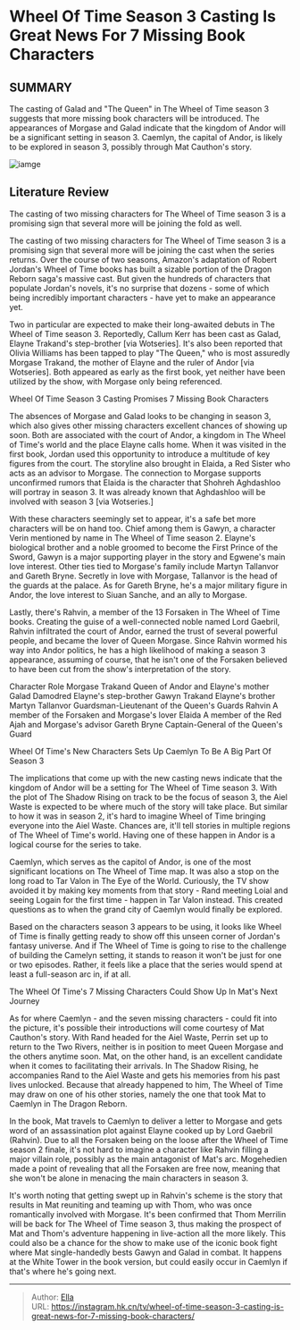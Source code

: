 # Wheel Of Time Season 3 Casting Is Great News For 7 Missing Book Characters


## SUMMARY 



  The casting of Galad and &#34;The Queen&#34; in The Wheel of Time season 3 suggests that more missing book characters will be introduced.   The appearances of Morgase and Galad indicate that the kingdom of Andor will be a significant setting in season 3.   Caemlyn, the capital of Andor, is likely to be explored in season 3, possibly through Mat Cauthon&#39;s story.  

![iamge](https://static1.srcdn.com/wordpress/wp-content/uploads/2023/11/elayne-in-the-wheel-of-time-season-2-on-amazon-prime-video.jpg)

## Literature Review
The casting of two missing characters for The Wheel of Time season 3 is a promising sign that several more will be joining the fold as well.




The casting of two missing characters for The Wheel of Time season 3 is a promising sign that several more will be joining the cast when the series returns. Over the course of two seasons, Amazon&#39;s adaptation of Robert Jordan&#39;s Wheel of Time books has built a sizable portion of the Dragon Reborn saga&#39;s massive cast. But given the hundreds of characters that populate Jordan&#39;s novels, it&#39;s no surprise that dozens - some of which being incredibly important characters - have yet to make an appearance yet.




Two in particular are expected to make their long-awaited debuts in The Wheel of Time season 3. Reportedly, Callum Kerr has been cast as Galad, Elayne Trakand&#39;s step-brother [via Wotseries]. It&#39;s also been reported that Olivia Williams has been tapped to play &#34;The Queen,&#34; who is most assuredly Morgase Trakand, the mother of Elayne and the ruler of Andor [via Wotseries]. Both appeared as early as the first book, yet neither have been utilized by the show, with Morgase only being referenced.


 Wheel Of Time Season 3 Casting Promises 7 Missing Book Characters 
          

The absences of Morgase and Galad looks to be changing in season 3, which also gives other missing characters excellent chances of showing up soon. Both are associated with the court of Andor, a kingdom in The Wheel of Time&#39;s world and the place Elayne calls home. When it was visited in the first book, Jordan used this opportunity to introduce a multitude of key figures from the court. The storyline also brought in Elaida, a Red Sister who acts as an advisor to Morgase. The connection to Morgase supports unconfirmed rumors that Elaida is the character that Shohreh Aghdashloo will portray in season 3. It was already known that Aghdashloo will be involved with season 3 [via Wotseries.]




With these characters seemingly set to appear, it&#39;s a safe bet more characters will be on hand too. Chief among them is Gawyn, a character Verin mentioned by name in The Wheel of Time season 2. Elayne&#39;s biological brother and a noble groomed to become the First Prince of the Sword, Gawyn is a major supporting player in the story and Egwene&#39;s main love interest. Other ties tied to Morgase&#39;s family include Martyn Tallanvor and Gareth Bryne. Secretly in love with Morgase, Tallanvor is the head of the guards at the palace. As for Gareth Bryne, he&#39;s a major military figure in Andor, the love interest to Siuan Sanche, and an ally to Morgase.

Lastly, there&#39;s Rahvin, a member of the 13 Forsaken in The Wheel of Time books. Creating the guise of a well-connected noble named Lord Gaebril, Rahvin infiltrated the court of Andor, earned the trust of several powerful people, and became the lover of Queen Morgase. Since Rahvin wormed his way into Andor politics, he has a high likelihood of making a season 3 appearance, assuming of course, that he isn&#39;t one of the Forsaken believed to have been cut from the show&#39;s interpretation of the story.




 Character  Role   Morgase Trakand  Queen of Andor and Elayne&#39;s mother   Galad Damodred  Elayne&#39;s step-brother   Gawyn Trakand  Elayne&#39;s brother   Martyn Tallanvor  Guardsman-Lieutenant of the Queen&#39;s Guards   Rahvin  A member of the Forsaken and Morgase&#39;s lover   Elaida  A member of the Red Ajah and Morgase&#39;s advisor   Gareth Bryne  Captain-General of the Queen&#39;s Guard   





 Wheel Of Time&#39;s New Characters Sets Up Caemlyn To Be A Big Part Of Season 3 
          

The implications that come up with the new casting news indicate that the kingdom of Andor will be a setting for The Wheel of Time season 3. With the plot of The Shadow Rising on track to be the focus of season 3, the Aiel Waste is expected to be where much of the story will take place. But similar to how it was in season 2, it&#39;s hard to imagine Wheel of Time bringing everyone into the Aiel Waste. Chances are, it&#39;ll tell stories in multiple regions of The Wheel of Time&#39;s world. Having one of these happen in Andor is a logical course for the series to take.




Caemlyn, which serves as the capitol of Andor, is one of the most significant locations on The Wheel of Time map. It was also a stop on the long road to Tar Valon in The Eye of the World. Curiously, the TV show avoided it by making key moments from that story - Rand meeting Loial and seeing Logain for the first time - happen in Tar Valon instead. This created questions as to when the grand city of Caemlyn would finally be explored.

Based on the characters season 3 appears to be using, it looks like Wheel of Time is finally getting ready to show off this unseen corner of Jordan&#39;s fantasy universe. And if The Wheel of Time is going to rise to the challenge of building the Camelyn setting, it stands to reason it won&#39;t be just for one or two episodes. Rather, it feels like a place that the series would spend at least a full-season arc in, if at all.



 The Wheel Of Time&#39;s 7 Missing Characters Could Show Up In Mat&#39;s Next Journey 
         




As for where Caemlyn - and the seven missing characters - could fit into the picture, it&#39;s possible their introductions will come courtesy of Mat Cauthon&#39;s story. With Rand headed for the Aiel Waste, Perrin set up to return to the Two Rivers, neither is in position to meet Queen Morgase and the others anytime soon. Mat, on the other hand, is an excellent candidate when it comes to facilitating their arrivals. In The Shadow Rising, he accompanies Rand to the Aiel Waste and gets his memories from his past lives unlocked. Because that already happened to him, The Wheel of Time may draw on one of his other stories, namely the one that took Mat to Caemlyn in The Dragon Reborn.

In the book, Mat travels to Caemlyn to deliver a letter to Morgase and gets word of an assassination plot against Elayne cooked up by Lord Gaebril (Rahvin). Due to all the Forsaken being on the loose after the Wheel of Time season 2 finale, it&#39;s not hard to imagine a character like Rahvin filling a major villain role, possibly as the main antagonist of Mat&#39;s arc. Mogehedien made a point of revealing that all the Forsaken are free now, meaning that she won&#39;t be alone in menacing the main characters in season 3.




It&#39;s worth noting that getting swept up in Rahvin&#39;s scheme is the story that results in Mat reuniting and teaming up with Thom, who was once romantically involved with Morgase. It&#39;s been confirmed that Thom Merrilin will be back for The Wheel of Time season 3, thus making the prospect of Mat and Thom&#39;s adventure happening in live-action all the more likely. This could also be a chance for the show to make use of the iconic book fight where Mat single-handedly bests Gawyn and Galad in combat. It happens at the White Tower in the book version, but could easily occur in Caemlyn if that&#39;s where he&#39;s going next.



---

> Author: [Ella](https://instagram.hk.cn/)  
> URL: https://instagram.hk.cn/tv/wheel-of-time-season-3-casting-is-great-news-for-7-missing-book-characters/  


